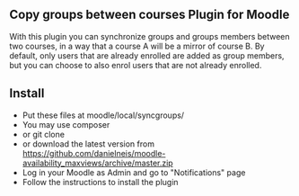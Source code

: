 Copy groups between courses Plugin for Moodle
---------------------------------------------------

With this plugin you can synchronize groups and groups members between two courses,
in a way that a course A will be a mirror of course B.
By default, only users that are already enrolled are added as group members,
but you can choose to also enrol users that are not already enrolled.

Install
-------

* Put these files at moodle/local/syncgroups/
 *  You may use composer
 *   or git clone
 *   or download the latest version from https://github.com/danielneis/moodle-availability_maxviews/archive/master.zip
* Log in your Moodle as Admin and go to "Notifications" page
* Follow the instructions to install the plugin
